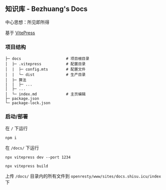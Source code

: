## 知识库 - Bezhuang's Docs

中心思想：所见即所得

基于 [VitePress](https://vitepress.dev/zh)

### 项目结构

```
├─ docs                    # 项目根目录
│  ├─ .vitepress           # 配置目录
│  |  ├─ config.mts        # 配置文件
│  |  └─ dist              # 生产目录
│  ├─ 算法
|  |  ├─ ...
│  ├─ ...
│  └─ index.md             # 主页编辑
├─ package.json
└─ package-lock.json
```

### 启动/部署

在 `/` 下运行

```
npm i
```

在 `/docs/` 下运行

```
npx vitepress dev --port 1234

npx vitepress build
```

上传 `/docs/` 目录内的所有文件到 `openresty/www/sites/docs.shisu.icu/index` 下
